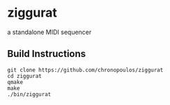 # ziggurat
a standalone MIDI sequencer

## Build Instructions

```
git clone https://github.com/chronopoulos/ziggurat
cd ziggurat
qmake
make
./bin/ziggurat
```
